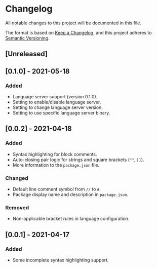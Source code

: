 # Changelog
All notable changes to this project will be documented in this file.

The format is based on [Keep a Changelog](https://keepachangelog.com/en/1.0.0/),
and this project adheres to [Semantic Versioning](https://semver.org/spec/v2.0.0.html).

## [Unreleased]

## [0.1.0] - 2021-05-18
### Added
- Language server support (version 0.1.0).
- Setting to enable/disable language server.
- Setting to change language server version.
- Setting to use specific language server binary.

## [0.0.2] - 2021-04-18
### Added
- Syntax highlighting for block comments.
- Auto-closing pair logic for strings and square brackets (`""`, `[]`).
- More information to the `package.json` file.

### Changed
- Default line comment symbol from `//` to `#`.
- Package display name and description in `package.json`.

### Removed
- Non-applicable bracket rules in language configuration.

## [0.0.1] - 2021-04-17
### Added
- Some incomplete syntax highlighting support.